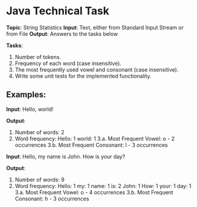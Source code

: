 # Java Technical Task

**Topic**: String Statistics
**Input**: Text, either from Standard Input Stream or from File
**Output**: Answers to the tasks below

**Tasks**:
1. Number of tokens.
2. Frequency of each word (case insensitive).
3. The most frequently used vowel and consonant (case insensitive).
4. Write some unit tests for the implemented functionality.

## Examples:
**Input**:
Hello, world!

**Output**:
1. Number of words: 2
2. Word frequency:
Hello: 1
world: 1
3.a. Most Frequent Vowel: 
o - 2 occurrences
3.b. Most Frequent Consonant:
l - 3 occurrences

**Input**:
Hello, my name is John. How is your day?

**Output**:
1. Number of words: 9
2. Word frequency:
Hello: 1
my: 1
name: 1
is: 2
John: 1
How: 1
your: 1
day: 1
3.a. Most Frequent Vowel:
o - 4 occurrences
3.b. Most Frequent Consonant:
h - 3 occurrences
